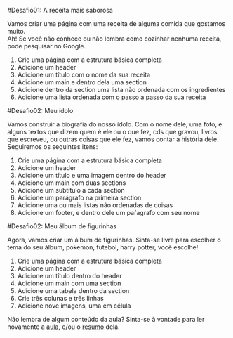 #Desafio01: A receita mais saborosa

Vamos criar uma página com uma receita de alguma comida que gostamos muito.<br>
Ah! Se você não conhece ou não lembra como cozinhar nenhuma receita, pode pesquisar no Google.

1. Crie uma página com a estrutura básica completa
2. Adicione um header
3. Adicione um título com o nome da sua receita
4. Adicione um main e dentro dela uma section
5. Adicione dentro da section uma lista não ordenada com os ingredientes
6. Adicione uma lista ordenada com o passo a passo da sua receita

#Desafio02: Meu ídolo

Vamos construir a biografia do nosso ídolo. Com o nome dele, uma foto, e alguns textos que dizem quem é ele ou o que fez, cds que gravou, livros que escreveu, ou outras coisas que ele fez, vamos contar a história dele. Seguiremos os seguintes itens:

1. Crie uma página com a estrutura básica completa
2. Adicione um header
3. Adicione um título e uma imagem dentro do header
4. Adicione um main com duas sections
5. Adicione um subtítulo a cada section
6. Adicione um parágrafo na primeira section
7. Adicione uma ou mais listas não ordenadas de coisas
8. Adicione um footer, e dentro dele um paŕagrafo com seu nome

#Desafio02: Meu álbum de figurinhas

Agora, vamos criar um álbum de figurinhas. Sinta-se livre para escolher o tema do seu álbum, pokemon, futebol, harry potter, você escolhe!

1. Crie uma página com a estrutura básica completa
2. Adicione um header
3. Adicione um título dentro do header
4. Adicione um main com uma section
5. Adicione uma tabela dentro da section
6. Crie três colunas e três linhas
7. Adicione nove imagens, uma em célula

Não lembra de algum conteúdo da aula? Sinta-se à vontade para ler novamente a [aula](../aula04/aula.md), e/ou o [resumo](../aula04/resumo.md) dela. 